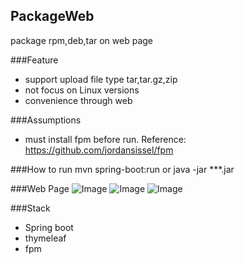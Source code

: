 ## PackageWeb
package rpm,deb,tar on web page

###Feature
- support upload file type tar,tar.gz,zip
- not focus on Linux versions
- convenience through web

###Assumptions
- must install fpm before run. Reference: https://github.com/jordansissel/fpm

###How to run
mvn spring-boot:run
or
java -jar ***.jar

###Web Page
![Image](../master/screenshots/packageweb1.png?raw=true)
![Image](../master/screenshots/packageweb2.png?raw=true)
![Image](../master/screenshots/filedownload.png?raw=true)

###Stack
- Spring boot
- thymeleaf
- fpm




